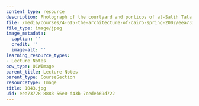 ```yaml
---
content_type: resource
description: Photograph of the courtyard and porticos of al-Salih Tala'i.
file: /media/courses/4-615-the-architecture-of-cairo-spring-2002/eea73728888356e0d43b7cedeb69d722_1043.jpg
file_type: image/jpeg
image_metadata:
  caption: ''
  credit: ''
  image-alt: ''
learning_resource_types:
- Lecture Notes
ocw_type: OCWImage
parent_title: Lecture Notes
parent_type: CourseSection
resourcetype: Image
title: 1043.jpg
uid: eea73728-8883-56e0-d43b-7cedeb69d722
---
```

